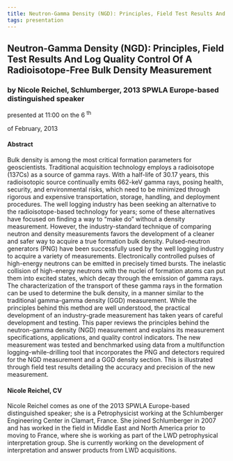 ```yaml
---
title: Neutron-Gamma Density (NGD): Principles, Field Test Results And Log Quality Control Of A Radioisotope-Free Bulk Density Measurement
tags: presentation 
---
```



		
<h2>
Neutron-Gamma Density (NGD): Principles, Field Test Results And Log Quality Control Of A Radioisotope-Free Bulk Density Measurement
</h2>

 



		
<h3>
by Nicole Reichel, Schlumberger, 2013 SPWLA Europe-based distinguished speaker
</h3>

 



 
<p>
presented at 11:00 on the 6
<sup>
th
</sup>

 of February, 2013
</p>

	

 
<h4>
Abstract
</h4>



		

		
<p>
Bulk density is among the most critical formation parameters for geoscientists. Traditional acquisition technology employs a radioisotope (137Cs) as a source of gamma rays. With a half-life of 30.17 years, this radioisotopic source continually emits 662-keV gamma rays, posing health, security, and environmental risks, which need to be minimized through rigorous and expensive transportation, storage, handling, and deployment procedures. The well logging industry has been seeking an alternative to the radioisotope-based technology for years; some of these alternatives have focused on finding a way to “make do” without a density measurement. However, the industry-standard technique of comparing neutron and density measurements favors the development of a cleaner and safer way to acquire a true formation bulk density. Pulsed-neutron generators (PNG) have been successfully used by the well logging industry to acquire a variety of measurements. Electronically controlled pulses of high-energy neutrons can be emitted in precisely timed bursts. The inelastic collision of high-energy neutrons with the nuclei of formation atoms can put them into excited states, which decay through the emission of gamma rays. The characterization of the transport of these gamma rays in the formation can be used to determine the bulk density, in a manner similar to the traditional gamma-gamma density (GGD) measurement. While the principles behind this method are well understood, the practical development of an industry-grade measurement has taken years of careful development and testing. This paper reviews the principles behind the neutron-gamma density (NGD) measurement and explains its measurement specifications, applications, and quality control indicators. The new measurement was tested and benchmarked using data from a multifunction logging-while-drilling tool that incorporates the PNG and detectors required for the NGD measurement and a GGD density section. This is illustrated through field test results detailing the accuracy and precision of the new measurement.
</p>





		
<h4>
Nicole Reichel, CV
</h4>





		
<p>
Nicole Reichel comes as one of the 2013 SPWLA Europe-based distinguished speaker; she is a Petrophysicist working at the Schlumberger Engineering Center in Clamart, France. She joined Schlumberger in 2007 and has worked in the field in Middle East and North America prior to moving to France, where she is working as part of the LWD petrophysical interpretation group. She is currently working on the development of interpretation and answer products from LWD acquisitions.

        
</p>



 		

